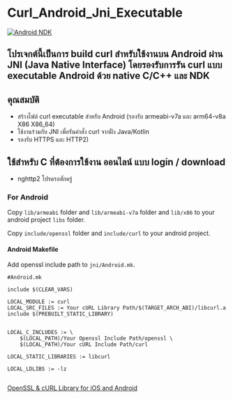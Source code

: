 # Curl_Android_Jni_Executable 

[![Android NDK](https://github.com/arx-oioi/Curl_Android_Jni_Executable/actions/workflows/cpp.yml/badge.svg)](https://github.com/arx-oioi/Curl_Android_Jni_Executable/actions/workflows/cpp.yml)


## โปรเจกต์นี้เป็นการ build curl สำหรับใช้งานบน Android ผ่าน JNI (Java Native Interface) โดยรองรับการรัน curl แบบ executable Android ด้วย native C/C++ และ NDK

## คุณสมบัติ

- สร้างไฟล์ curl executable สำหรับ Android (รองรับ armeabi-v7a และ arm64-v8a X86 X86_64)
- ใช้งานร่วมกับ JNI เพื่อรันคำสั่ง curl จากฝั่ง Java/Kotlin
- รองรับ HTTPS และ HTTP2)

## ใช้สำหรับ C ที่ต้องการใช้งาน ออนไลน์ แบบ login / download
- nghttp2 โปรดรอสักครู่


### For Android

Copy `lib/armeabi` folder and `lib/armeabi-v7a` folder and `lib/x86` to your android project `libs` folder.

Copy `include/openssl` folder and `include/curl` to your android project.

#### Android Makefile
Add openssl include path to `jni/Android.mk`. 

```
#Android.mk

include $(CLEAR_VARS)

LOCAL_MODULE := curl
LOCAL_SRC_FILES := Your cURL Library Path/$(TARGET_ARCH_ABI)/libcurl.a
include $(PREBUILT_STATIC_LIBRARY)


LOCAL_C_INCLUDES := \
	$(LOCAL_PATH)/Your Openssl Include Path/openssl \
	$(LOCAL_PATH)/Your cURL Include Path/curl

LOCAL_STATIC_LIBRARIES := libcurl

LOCAL_LDLIBS := -lz
	
```

 [OpenSSL & cURL Library for iOS and Android](https://github.com/leenjewel/openssl_for_ios_and_android)
